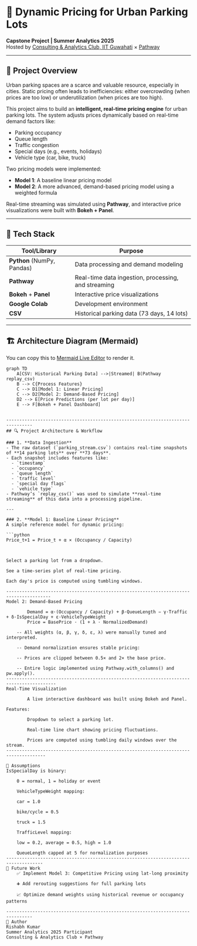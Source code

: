 # 🚗 Dynamic Pricing for Urban Parking Lots

**Capstone Project | Summer Analytics 2025**  
Hosted by [Consulting & Analytics Club, IIT Guwahati](https://www.caciitg.com/) × [Pathway](https://pathway.com)

---

## 📌 Project Overview

Urban parking spaces are a scarce and valuable resource, especially in cities. Static pricing often leads to inefficiencies: either overcrowding (when prices are too low) or underutilization (when prices are too high).  

This project aims to build an **intelligent, real-time pricing engine** for urban parking lots. The system adjusts prices dynamically based on real-time demand factors like:

- Parking occupancy
- Queue length
- Traffic congestion
- Special days (e.g., events, holidays)
- Vehicle type (car, bike, truck)

Two pricing models were implemented:
- **Model 1**: A baseline linear pricing model
- **Model 2**: A more advanced, demand-based pricing model using a weighted formula

Real-time streaming was simulated using **Pathway**, and interactive price visualizations were built with **Bokeh + Panel**.

---

## 🧰 Tech Stack

| Tool/Library | Purpose |
|--------------|---------|
| **Python** (NumPy, Pandas) | Data processing and demand modeling |
| **Pathway** | Real-time data ingestion, processing, and streaming |
| **Bokeh** + **Panel** | Interactive price visualizations |
| **Google Colab** | Development environment |
| **CSV** | Historical parking data (73 days, 14 lots) |

---

## 🏗️ Architecture Diagram (Mermaid)

You can copy this to [Mermaid Live Editor](https://mermaid.live/edit) to render it.

```mermaid
graph TD
    A[CSV: Historical Parking Data] -->|Streamed| B(Pathway replay_csv)
    B --> C{Process Features}
    C --> D1[Model 1: Linear Pricing]
    C --> D2[Model 2: Demand-Based Pricing]
    D2 --> E[Price Predictions (per lot per day)]
    E --> F[Bokeh + Panel Dashboard]


--------------------------------------------------------------------------------
## 🔍 Project Architecture & Workflow

### 1. **Data Ingestion**
- The raw dataset (`parking_stream.csv`) contains real-time snapshots of **14 parking lots** over **73 days**.
- Each snapshot includes features like:
  - `timestamp`
  - `occupancy`
  - `queue length`
  - `traffic level`
  - `special day flags`
  - `vehicle type`
- Pathway’s `replay_csv()` was used to simulate **real-time streaming** of this data into a processing pipeline.

---

### 2. **Model 1: Baseline Linear Pricing**
A simple reference model for dynamic pricing:

```python
Price_t+1 = Price_t + α × (Occupancy / Capacity)



Select a parking lot from a dropdown.

See a time-series plot of real-time pricing.

Each day's price is computed using tumbling windows.

---------------------------------------------------------------------------------------
Model 2: Demand-Based Pricing

        Demand = α·(Occupancy / Capacity) + β·QueueLength − γ·Traffic + δ·IsSpecialDay + ε·VehicleTypeWeight
        Price = BasePrice · (1 + λ · NormalizedDemand)

    -- All weights (α, β, γ, δ, ε, λ) were manually tuned and interpreted.
    
    -- Demand normalization ensures stable pricing:
    
    -- Prices are clipped between 0.5× and 2× the base price.
    
    -- Entire logic implemented using Pathway.with_columns() and pw.apply().
-----------------------------------------------------------------------------------------
Real-Time Visualization

        A live interactive dashboard was built using Bokeh and Panel.

Features:

        Dropdown to select a parking lot.
        
        Real-time line chart showing pricing fluctuations.
        
        Prices are computed using tumbling daily windows over the stream.
-------------------------------------------------------------------------------------

📝 Assumptions
IsSpecialDay is binary:

    0 = normal, 1 = holiday or event
    
    VehicleTypeWeight mapping:
    
    car = 1.0
    
    bike/cycle = 0.5
    
    truck = 1.5
    
    TrafficLevel mapping:
    
    low = 0.2, average = 0.5, high = 1.0
    
    QueueLength capped at 5 for normalization purposes
------------------------------------------------------------------------------------
🧠 Future Work
    ✅ Implement Model 3: Competitive Pricing using lat-long proximity
    
    ➕ Add rerouting suggestions for full parking lots
    
    📈 Optimize demand weights using historical revenue or occupancy patterns

--------------------------------------------------------------------------------
👤 Author
Rishabh Kumar
Summer Analytics 2025 Participant
Consulting & Analytics Club × Pathway
